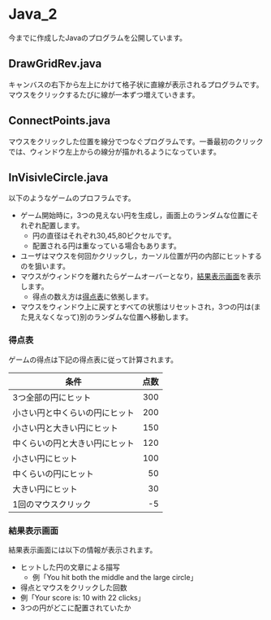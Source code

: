 # Java_2
今までに作成したJavaのプログラムを公開しています。
## DrawGridRev.java
キャンバスの右下から左上にかけて格子状に直線が表示されるプログラムです。マウスをクリックするたびに線が一本ずつ増えていきます。
## ConnectPoints.java
マウスをクリックした位置を線分でつなぐプログラムです。一番最初のクリックでは、ウィンドウ左上からの線分が描かれるようになっています。
## InVisivleCircle.java
以下のようなゲームのプロフラムです。

* ゲーム開始時に，3つの見えない円を生成し，画面上のランダムな位置にそれぞれ配置します。
  * 円の直径はそれぞれ30,45,80ピクセルです。
  * 配置される円は重なっている場合もあります。
* ユーザはマウスを何回かクリックし，カーソル位置が円の内部にヒットするのを狙います。
* マウスがウィンドウを離れたらゲームオーバーとなり，[結果表示画面](#結果表示画面)を表示します。
  * 得点の数え方は[得点表](#得点表)に依拠します。
* マウスをウィンドウ上に戻すとすべての状態はリセットされ，3つの円は(また見えなくなって)別のランダムな位置へ移動します。

### 得点表
ゲームの得点は下記の得点表に従って計算されます。

| 条件 | 点数 |
|----|----:| 
| 3つ全部の円にヒット | 300 |
| 小さい円と中くらいの円にヒット | 200 |
| 小さい円と大きい円にヒット | 150 |
| 中くらいの円と大きい円にヒット | 120 |
| 小さい円にヒット | 100 |
| 中くらいの円にヒット |  50 |
| 大きい円にヒット |  30 |
| 1回のマウスクリック |  -5 |

### 結果表示画面
結果表示画面には以下の情報が表示されます。

* ヒットした円の文章による描写
  * 例「You hit both the middle and the large circle」
* 得点とマウスをクリックした回数
 * 例「Your score is: 10 with 22 clicks」
* 3つの円がどこに配置されていたか
  
